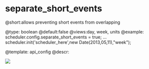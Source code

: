 separate_short_events
=============
@short:allows preventing short events from overlapping
	

@type: boolean
@default:false
@views:day, week, units
@example:
scheduler.config.separate_short_events = true;
...
scheduler.init('scheduler_here',new Date(2013,05,11),"week");

@template:	api_config
@descr:

<img src="api/separateShortEvents_property.png"/>